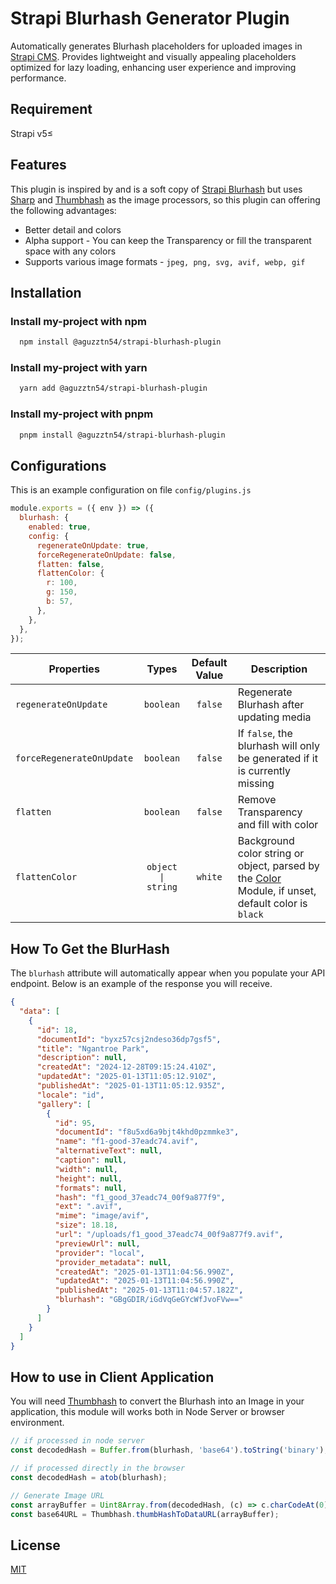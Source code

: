 # Strapi Blurhash Generator Plugin

Automatically generates Blurhash placeholders for uploaded images in [Strapi CMS](https://strapi.io). Provides lightweight and visually appealing placeholders optimized for lazy loading, enhancing user experience and improving performance.

## Requirement

Strapi v5≤

## Features

This plugin is inspired by and is a soft copy of [Strapi Blurhash](https://github.com/emil-petras/strapi-blurhash) but uses [Sharp](https://github.com/lovell/sharp/) and [Thumbhash](https://github.com/evanw/thumbhash) as the image processors, so this plugin can offering the following advantages:

- Better detail and colors
- Alpha support - You can keep the Transparency or fill the transparent space with any colors
- Supports various image formats - `jpeg, png, svg, avif, webp, gif`

## Installation

### Install my-project with npm

```bash
  npm install @aguzztn54/strapi-blurhash-plugin
```

### Install my-project with yarn

```bash
  yarn add @aguzztn54/strapi-blurhash-plugin
```

### Install my-project with pnpm

```bash
  pnpm install @aguzztn54/strapi-blurhash-plugin
```

## Configurations

This is an example configuration on file `config/plugins.js`

```js
module.exports = ({ env }) => ({
  blurhash: {
    enabled: true,
    config: {
      regenerateOnUpdate: true,
      forceRegenerateOnUpdate: false,
      flatten: false,
      flattenColor: {
        r: 100,
        g: 150,
        b: 57,
      },
    },
  },
});
```

| Properties                |       Types        | Default Value | Description                                                                                                                                                        |
| ------------------------- | :----------------: | :-----------: | ------------------------------------------------------------------------------------------------------------------------------------------------------------------ |
| `regenerateOnUpdate`      |     `boolean`      |    `false`    | Regenerate Blurhash after updating media                                                                                                                           |
| `forceRegenerateOnUpdate` |     `boolean`      |    `false`    | If `false`, the blurhash will only be generated if it is currently missing                                                                                         |
| `flatten`                 |     `boolean`      |    `false`    | Remove Transparency and fill with color                                                                                                                            |
| `flattenColor`            | `object \| string` |    `white`    | Background color string or object, parsed by the [Color](https://github.com/Qix-/color?tab=readme-ov-file#constructors) Module, if unset, default color is `black` |

## How To Get the BlurHash

The `blurhash` attribute will automatically appear when you populate your API endpoint. Below is an example of the response you will receive.

```json
{
  "data": [
    {
      "id": 18,
      "documentId": "byxz57csj2ndeso36dp7gsf5",
      "title": "Ngantroe Park",
      "description": null,
      "createdAt": "2024-12-28T09:15:24.410Z",
      "updatedAt": "2025-01-13T11:05:12.910Z",
      "publishedAt": "2025-01-13T11:05:12.935Z",
      "locale": "id",
      "gallery": [
        {
          "id": 95,
          "documentId": "f8u5xd6a9bjt4khd0pzmmke3",
          "name": "f1-good-37eadc74.avif",
          "alternativeText": null,
          "caption": null,
          "width": null,
          "height": null,
          "formats": null,
          "hash": "f1_good_37eadc74_00f9a877f9",
          "ext": ".avif",
          "mime": "image/avif",
          "size": 18.18,
          "url": "/uploads/f1_good_37eadc74_00f9a877f9.avif",
          "previewUrl": null,
          "provider": "local",
          "provider_metadata": null,
          "createdAt": "2025-01-13T11:04:56.990Z",
          "updatedAt": "2025-01-13T11:04:56.990Z",
          "publishedAt": "2025-01-13T11:04:57.182Z",
          "blurhash": "GBgGDIR/iGdVqGeGYcWfJvoFVw=="
        }
      ]
    }
  ]
}
```

## How to use in Client Application

You will need [Thumbhash](https://github.com/evanw/thumbhash) to convert the Blurhash into an Image in your application, this module will works both in Node Server or browser environment.

```js
// if processed in node server
const decodedHash = Buffer.from(blurhash, 'base64').toString('binary');

// if processed directly in the browser
const decodedHash = atob(blurhash);

// Generate Image URL
const arrayBuffer = Uint8Array.from(decodedHash, (c) => c.charCodeAt(0));
const base64URL = Thumbhash.thumbHashToDataURL(arrayBuffer);
```

## License

[MIT](https://choosealicense.com/licenses/mit/)
